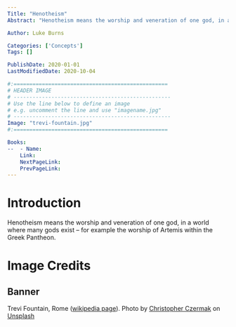 ```yaml
---
Title: "Henotheism"
Abstract: "Henotheism means the worship and veneration of one god, in a world where many gods exist – for example the worship of Artemis within the Greek Pantheon."

Author: Luke Burns

Categories: ['Concepts']
Tags: []

PublishDate: 2020-01-01
LastModifiedDate: 2020-10-04

#:=================================================
# HEADER IMAGE
# --------------------------------------------------
# Use the line below to define an image
# e.g. uncomment the line and use "imagename.jpg"
# --------------------------------------------------
Image: "trevi-fountain.jpg"
#:=================================================

Books:
--  - Name: 
    Link: 
    NextPageLink:
    PrevPageLink:
---
```

# Introduction
Henotheism means the worship and veneration of one god, in a world where many gods exist – for example the worship of Artemis within the Greek Pantheon.

# Image Credits
## Banner
Trevi Fountain, Rome ([wikipedia page](https://en.wikipedia.org/wiki/Trevi_Fountain)). Photo by <a href="https://unsplash.com/@czermak_photography?utm_source=unsplash&amp;utm_medium=referral&amp;utm_content=creditCopyText">Christopher Czermak</a> on <a href="https://unsplash.com/s/photos/artemis?utm_source=unsplash&amp;utm_medium=referral&amp;utm_content=creditCopyText">Unsplash</a>